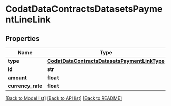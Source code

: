 # CodatDataContractsDatasetsPaymentLineLink

## Properties
Name | Type | Description | Notes
------------ | ------------- | ------------- | -------------
**type** | [**CodatDataContractsDatasetsPaymentLinkType**](CodatDataContractsDatasetsPaymentLinkType.md) |  | 
**id** | **str** |  | [optional] 
**amount** | **float** |  | [optional] 
**currency_rate** | **float** |  | [optional] 

[[Back to Model list]](../README.md#documentation-for-models) [[Back to API list]](../README.md#documentation-for-api-endpoints) [[Back to README]](../README.md)


